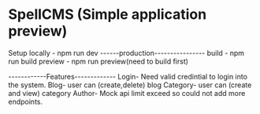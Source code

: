 # SpellCMS (Simple application preview)

Setup
locally - npm run dev
------production----------------
build - npm run build
preview - npm run preview(need to build first)

------------Features-------------
Login- Need valid credintial to login into the system.
Blog- user can (create,delete) blog
Category- user can (create and view) category
Author- Mock api limit exceed so could not add more endpoints.
